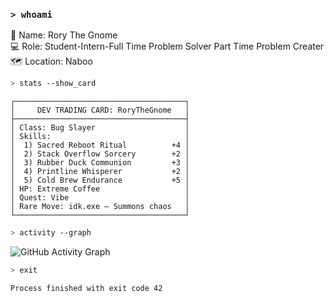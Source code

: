 ### `> whoami`


  🤖 Name: Rory The Gnome  
  💻 Role: Student-Intern-Full Time Problem Solver Part Time Problem Creater  
  🗺️ Location: Naboo  

```bash
> stats --show_card
```

```text
┌──────────────────────────────────────┐
│     DEV TRADING CARD: RoryTheGnome   │
├──────────────────────────────────────┤
│ Class: Bug Slayer                    │
│ Skills:                              │
│  1) Sacred Reboot Ritual          +4 │
│  2) Stack Overflow Sorcery        +2 │
│  3) Rubber Duck Communion         +3 │
│  4) Printline Whisperer           +2 │
│  5) Cold Brew Endurance           +5 │
│ HP: Extreme Coffee                   │
│ Quest: Vibe                          │
│ Rare Move: idk.exe – Summons chaos   │
└──────────────────────────────────────┘
```
```bash
> activity --graph
```

![GitHub Activity Graph](https://github-readme-activity-graph.vercel.app/graph?username=roryTheGnome&theme=github-dark)
```bash
> exit
```
```bash
Process finished with exit code 42
